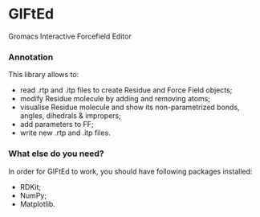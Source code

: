 # GIFtEd
Gromacs Interactive Forcefield Editor
### Annotation
This library allows to:
- read .rtp and .itp files to create Residue and Force Field objects;
- modify Residue molecule by adding and removing atoms;
- visualise Residue molecule and show its non-parametrized bonds, angles, dihedrals & impropers;
- add parameters to FF;
- write new .rtp and .itp files.



### What else do you need?
In order for GIFtEd to work, you should have following packages installed:
- RDKit;
- NumPy;
- Matplotlib.
